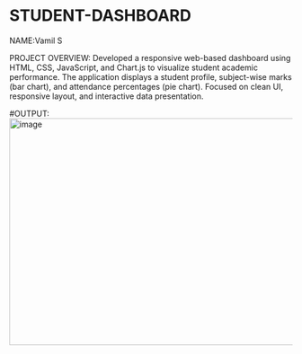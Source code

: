 # STUDENT-DASHBOARD
NAME:Vamil S

PROJECT OVERVIEW:
Developed a responsive web-based dashboard using HTML, CSS, JavaScript, and Chart.js to visualize student academic performance. The application displays a student profile, subject-wise marks (bar chart), and attendance percentages (pie chart). Focused on clean UI, responsive layout, and interactive data presentation.

#OUTPUT:
<img width="940" height="404" alt="image" src="https://github.com/user-attachments/assets/2f5bd2b0-d144-48d8-b571-4a58e98ab3da" />


